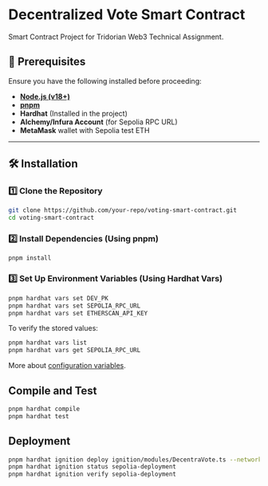 # Decentralized Vote Smart Contract

Smart Contract Project for Tridorian Web3 Technical Assignment.

## 📌 Prerequisites
Ensure you have the following installed before proceeding:
- **[Node.js (v18+)](https://nodejs.org/)**
- **[pnpm](https://pnpm.io/installation)**
- **Hardhat** (Installed in the project)
- **Alchemy/Infura Account** (for Sepolia RPC URL)
- **MetaMask** wallet with Sepolia test ETH

---

## 🛠 Installation
### 1️⃣ Clone the Repository
```sh
git clone https://github.com/your-repo/voting-smart-contract.git
cd voting-smart-contract
```

### 2️⃣ Install Dependencies (Using pnpm)
`pnpm install`

### 3️⃣ Set Up Environment Variables (Using Hardhat Vars)
```sh
pnpm hardhat vars set DEV_PK
pnpm hardhat vars set SEPOLIA_RPC_URL
pnpm hardhat vars set ETHERSCAN_API_KEY
```
To verify the stored values:
```sh
pnpm hardhat vars list
pnpm hardhat vars get SEPOLIA_RPC_URL
```
More about [configuration variables](https://hardhat.org/hardhat-runner/docs/guides/configuration-variables).

## Compile and Test
```sh
pnpm hardhat compile
pnpm hardhat test
```

## Deployment
```sh
pnpm hardhat ignition deploy ignition/modules/DecentraVote.ts --network sepolia --deployment-id sepolia-deployment
pnpm hardhat ignition status sepolia-deployment
pnpm hardhat ignition verify sepolia-deployment
```
